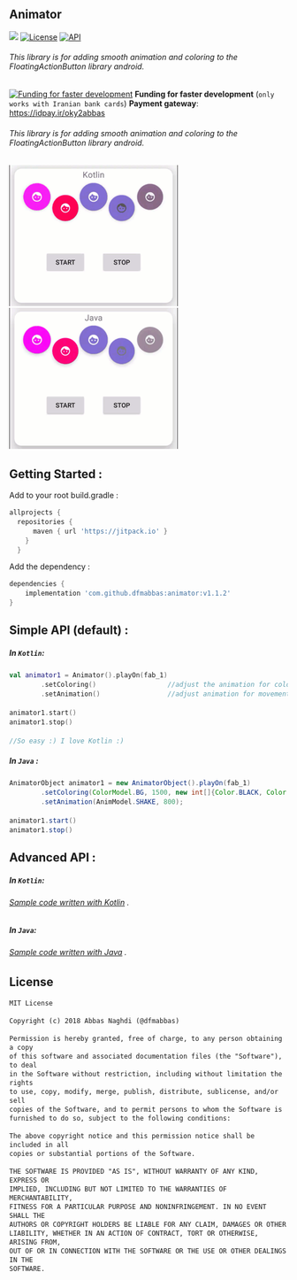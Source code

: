 ## Animator
[![](https://jitpack.io/v/dfmabbas/animator.svg)](https://jitpack.io/#dfmabbas/animator)
[![License](http://img.shields.io/badge/license-MIT-green.svg?style=flat)](https://github.com/dfmabbas/animator)
[![API](https://img.shields.io/badge/API-15%2B-blue.svg?style=flat)](https://github.com/dfmabbas/animator)

###### This library is for adding smooth animation and coloring to the FloatingActionButton library android.



[![Funding for faster development](https://img.shields.io/badge/Donate-IRAN-green)](https://idpay.ir/oky2abbas)
**Funding for faster development**  (`only works with Iranian bank cards`) 
**Payment gateway**: https://idpay.ir/oky2abbas


###### This library is for adding smooth animation and coloring to the FloatingActionButton library android.

<img src="assets/kotlin.gif"> <img src="assets/java.gif">



## Getting Started :

Add to your root build.gradle :
```Groovy
allprojects {
  repositories {
      maven { url 'https://jitpack.io' }
    }
  }
```

Add the dependency : 
```Groovy
dependencies {
    implementation 'com.github.dfmabbas:animator:v1.1.2'
}
```

## Simple API (default) :

##### In `Kotlin`:
```kotlin
val animator1 = Animator().playOn(fab_1)
        .setColoring()              	//adjust the animation for color (optional)
        .setAnimation()             	//adjust animation for movement (optional)

animator1.start()
animator1.stop()

//So easy :) I love Kotlin :)
```

##### In `Java` :
```java
AnimatorObject animator1 = new AnimatorObject().playOn(fab_1)
        .setColoring(ColorModel.BG, 1500, new int[]{Color.BLACK, Color.LTGRAY, Color.MAGENTA})
        .setAnimation(AnimModel.SHAKE, 800);

animator1.start()
animator1.stop()
```

## Advanced API :

##### In `Kotlin`:
###### [Sample code written with Kotlin](sample/src/main/java/com/github/dfmabbas/sample/KotlinView.kt) .

##### In `Java`:
###### [Sample code written with Java](sample/src/main/java/com/github/dfmabbas/sample/JavaView.java) .

## License
    MIT License
    
    Copyright (c) 2018 Abbas Naghdi (@dfmabbas)
    
    Permission is hereby granted, free of charge, to any person obtaining a copy
    of this software and associated documentation files (the "Software"), to deal
    in the Software without restriction, including without limitation the rights
    to use, copy, modify, merge, publish, distribute, sublicense, and/or sell
    copies of the Software, and to permit persons to whom the Software is
    furnished to do so, subject to the following conditions:
    
    The above copyright notice and this permission notice shall be included in all
    copies or substantial portions of the Software.
    
    THE SOFTWARE IS PROVIDED "AS IS", WITHOUT WARRANTY OF ANY KIND, EXPRESS OR
    IMPLIED, INCLUDING BUT NOT LIMITED TO THE WARRANTIES OF MERCHANTABILITY,
    FITNESS FOR A PARTICULAR PURPOSE AND NONINFRINGEMENT. IN NO EVENT SHALL THE
    AUTHORS OR COPYRIGHT HOLDERS BE LIABLE FOR ANY CLAIM, DAMAGES OR OTHER
    LIABILITY, WHETHER IN AN ACTION OF CONTRACT, TORT OR OTHERWISE, ARISING FROM,
    OUT OF OR IN CONNECTION WITH THE SOFTWARE OR THE USE OR OTHER DEALINGS IN THE
    SOFTWARE.
